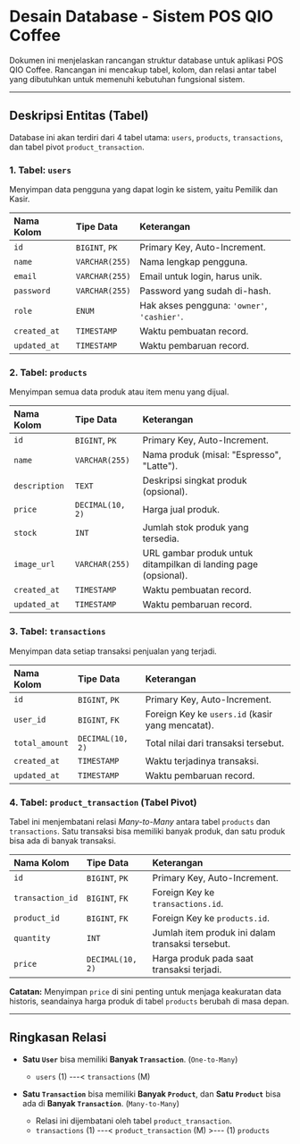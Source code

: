 # Desain Database - Sistem POS QIO Coffee

Dokumen ini menjelaskan rancangan struktur database untuk aplikasi POS QIO Coffee. Rancangan ini mencakup tabel, kolom, dan relasi antar tabel yang dibutuhkan untuk memenuhi kebutuhan fungsional sistem.

---

## Deskripsi Entitas (Tabel)

Database ini akan terdiri dari 4 tabel utama: `users`, `products`, `transactions`, dan tabel pivot `product_transaction`.

### 1. Tabel: `users`

Menyimpan data pengguna yang dapat login ke sistem, yaitu Pemilik dan Kasir.

| Nama Kolom  | Tipe Data      | Keterangan                                      |
| :---------- | :------------- | :---------------------------------------------- |
| `id`        | `BIGINT`, `PK` | Primary Key, Auto-Increment.                    |
| `name`      | `VARCHAR(255)` | Nama lengkap pengguna.                          |
| `email`     | `VARCHAR(255)` | Email untuk login, harus unik.                  |
| `password`  | `VARCHAR(255)` | Password yang sudah di-hash.                    |
| `role`      | `ENUM`         | Hak akses pengguna: `'owner'`, `'cashier'`.     |
| `created_at`| `TIMESTAMP`    | Waktu pembuatan record.                         |
| `updated_at`| `TIMESTAMP`    | Waktu pembaruan record.                         |


### 2. Tabel: `products`

Menyimpan semua data produk atau item menu yang dijual.

| Nama Kolom    | Tipe Data        | Keterangan                                      |
| :------------ | :--------------- | :---------------------------------------------- |
| `id`          | `BIGINT`, `PK`   | Primary Key, Auto-Increment.                    |
| `name`        | `VARCHAR(255)`   | Nama produk (misal: "Espresso", "Latte").     |
| `description` | `TEXT`           | Deskripsi singkat produk (opsional).            |
| `price`       | `DECIMAL(10, 2)` | Harga jual produk.                              |
| `stock`       | `INT`            | Jumlah stok produk yang tersedia.               |
| `image_url`   | `VARCHAR(255)`   | URL gambar produk untuk ditampilkan di landing page (opsional). |
| `created_at`  | `TIMESTAMP`      | Waktu pembuatan record.                         |
| `updated_at`  | `TIMESTAMP`      | Waktu pembaruan record.                         |


### 3. Tabel: `transactions`

Menyimpan data setiap transaksi penjualan yang terjadi.

| Nama Kolom     | Tipe Data        | Keterangan                                      |
| :------------- | :--------------- | :---------------------------------------------- |
| `id`           | `BIGINT`, `PK`   | Primary Key, Auto-Increment.                    |
| `user_id`      | `BIGINT`, `FK`   | Foreign Key ke `users.id` (kasir yang mencatat). |
| `total_amount` | `DECIMAL(10, 2)` | Total nilai dari transaksi tersebut.            |
| `created_at`   | `TIMESTAMP`      | Waktu terjadinya transaksi.                     |
| `updated_at`   | `TIMESTAMP`      | Waktu pembaruan record.                         |


### 4. Tabel: `product_transaction` (Tabel Pivot)

Tabel ini menjembatani relasi *Many-to-Many* antara tabel `products` dan `transactions`. Satu transaksi bisa memiliki banyak produk, dan satu produk bisa ada di banyak transaksi.

| Nama Kolom         | Tipe Data        | Keterangan                                      |
| :----------------- | :--------------- | :---------------------------------------------- |
| `id`               | `BIGINT`, `PK`   | Primary Key, Auto-Increment.                    |
| `transaction_id`   | `BIGINT`, `FK`   | Foreign Key ke `transactions.id`.               |
| `product_id`       | `BIGINT`, `FK`   | Foreign Key ke `products.id`.                   |
| `quantity`         | `INT`            | Jumlah item produk ini dalam transaksi tersebut. |
| `price`            | `DECIMAL(10, 2)` | Harga produk pada saat transaksi terjadi.       |

**Catatan:** Menyimpan `price` di sini penting untuk menjaga keakuratan data historis, seandainya harga produk di tabel `products` berubah di masa depan.

---

## Ringkasan Relasi

-   **Satu `User`** bisa memiliki **Banyak `Transaction`**. (`One-to-Many`)
    -   `users` (1) ---< `transactions` (M)

-   **Satu `Transaction`** bisa memiliki **Banyak `Product`**, dan **Satu `Product`** bisa ada di **Banyak `Transaction`**. (`Many-to-Many`)
    -   Relasi ini dijembatani oleh tabel `product_transaction`.
    -   `transactions` (1) ---< `product_transaction` (M) >--- (1) `products`
